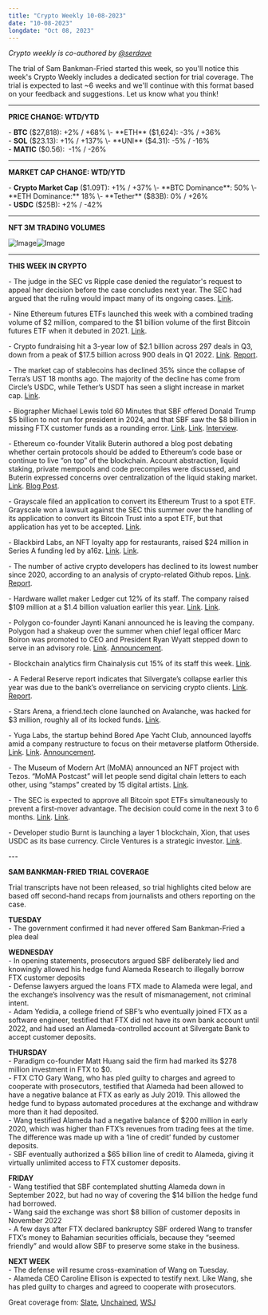 ```yaml
---
title: "Crypto Weekly 10-08-2023"
date: "10-08-2023"
longdate: "Oct 08, 2023"
---
```


*Crypto weekly is co-authored by [@serdave](https://twitter.com/serdave_eth)*  
  
The trial of Sam Bankman-Fried started this week, so you'll notice this week's Crypto Weekly includes a dedicated section for trial coverage. The trial is expected to last ~6 weeks and we'll continue with this format based on your feedback and suggestions. Let us know what you think! 



---

**PRICE CHANGE: WTD/YTD**

\- **BTC** ($27,818): +2% / +68%  
\- **ETH** ($1,624): -3% / +36%  
\- **SOL** ($23.13): +1% / +137%  
\- **UNI** ($4.31): -5% / -16%  
\- **MATIC** ($0.56):  -1% / -26%



---

**MARKET CAP CHANGE: WTD/YTD**

\- **Crypto Market Cap** ($1.09T): +1% / +37%  
\- **BTC Dominance**: 50%  
\- **ETH Dominance:** 18%  
\- **Tether** ($83B): 0% / +26%  
\- **USDC** ($25B): +2% / -42%



---

**NFT 3M TRADING VOLUMES**

![Image](/images/10-08-2023-1.png)![Image](/images/10-08-2023-2.png)

---

**THIS WEEK IN CRYPTO**

\- The judge in the SEC vs Ripple case denied the regulator's request to appeal her decision before the case concludes next year. The SEC had argued that the ruling would impact many of its ongoing cases. [Link](https://decrypt.co/200041/sec-ripple-ruling-appeal-rejected).  
  
\- Nine Ethereum futures ETFs launched this week with a combined trading volume of $2 million, compared to the $1 billion volume of the first Bitcoin futures ETF when it debuted in 2021. [Link](https://decrypt.co/199751/ethereum-future-etfs-start-trading-us-first-time).  
  
\- Crypto fundraising hit a 3-year low of $2.1 billion across 297 deals in Q3, down from a peak of $17.5 billion across 900 deals in Q1 2022. [Link](https://www.coindesk.com/business/2023/10/05/crypto-fundraising-hits-3-year-low-in-q3-as-firms-struggle-to-raise-capital-messari/). [Report](https://messari.io/report/state-of-crypto-fundraising-q3-2023).   
  
\- The market cap of stablecoins has declined 35% since the collapse of Terra’s UST 18 months ago. The majority of the decline has come from Circle’s USDC, while Tether’s USDT has seen a slight increase in market cap. [Link](https://decrypt.co/200534/stablecoins-down-35-percent-against-treasury-yields).   
  
\- Biographer Michael Lewis told 60 Minutes that SBF offered Donald Trump $5 billion to not run for president in 2024, and that SBF saw the $8 billion in missing FTX customer funds as a rounding error. [Link](https://techcrunch.com/2023/10/02/sbf-60-minutes/). [Link](https://www.coindesk.com/policy/2023/10/02/bankman-fried-saw-missing-ftx-billions-as-rounding-error-biographer-says/). [Interview](https://www.youtube.com/watch?v=FtzvOZNyXdw).  
  
\- Ethereum co-founder Vitalik Buterin authored a blog post debating whether certain protocols should be added to Ethereum’s code base or continue to live “on top” of the blockchain. Account abstraction, liquid staking, private mempools and code precompiles were discussed, and Buterin expressed concerns over centralization of the liquid staking market. [Link](https://www.theblock.co/post/253734/vitalik-buterin-contemplates-ethereum-staking-changes-in-blog-post). [Blog Post](https://vitalik.eth.limo/general/2023/09/30/enshrinement.html).  
  
\- Grayscale filed an application to convert its Ethereum Trust to a spot ETF. Grayscale won a lawsuit against the SEC this summer over the handling of its application to convert its Bitcoin Trust into a spot ETF, but that application has yet to be accepted. [Link](https://decrypt.co/199754/grayscale-files-convert-ethereum-trust-spot-etf).  
  
\- Blackbird Labs, an NFT loyalty app for restaurants, raised $24 million in Series A funding led by a16z. [Link](https://techcrunch.com/2023/10/04/resy-and-eater-co-founder-raises-24m-for-blackbird-a-restaurant-loyalty-platform/). [Link](https://www.coindesk.com/tech/2023/10/05/blackbird-crypto-restaurant-app-raises-24m-in-funding-led-by-a16z/).   
  
\- The number of active crypto developers has declined to its lowest number since 2020, according to an analysis of crypto-related Github repos. [Link](https://decrypt.co/200328/are-developers-leaving-crypto-heres-whats-going-on). [Report](https://a16zcrypto.com/stateofcrypto/).   
  
\- Hardware wallet maker Ledger cut 12% of its staff. The company raised $109 million at a $1.4 billion valuation earlier this year. [Link](https://www.bloomberg.com/news/articles/2023-10-05/french-crypto-wallet-maker-ledger-lays-off-12-of-staff). [Link](https://www.coindesk.com/business/2023/10/05/crypto-custody-firm-ledger-cuts-12-of-staff/).   
  
\- Polygon co-founder Jaynti Kanani announced he is leaving the company. Polygon had a shakeup over the summer when chief legal officer Marc Boiron was promoted to CEO and President Ryan Wyatt stepped down to serve in an advisory role. [Link](https://www.coindesk.com/business/2023/10/04/polygon-co-founder-jaynti-kanani-steps-down/). [Announcement](https://twitter.com/jdkanani/status/1709569503099519296?t=47-59cbsSJh49dSoruIH6Q&s=19).  
  
\- Blockchain analytics firm Chainalysis cut 15% of its staff this week. [Link](https://www.coindesk.com/business/2023/10/03/blockchain-analytics-firm-chainalysis-cuts-15-staff/).   
  
\- A Federal Reserve report indicates that Silvergate’s collapse earlier this year was due to the bank’s overreliance on servicing crypto clients. [Link](https://blockworks.co/news/federal-reserve-board-report-silvergate-collapse). [Report](https://oig.federalreserve.gov/reports/board-review-silvergate-summary-sep2023.pdf).  
  
\- Stars Arena, a friend.tech clone launched on Avalanche, was hacked for $3 million, roughly all of its locked funds. [Link](https://www.coindesk.com/tech/2023/10/07/avalanche-social-app-stars-arena-drained-of-3m-in-avax-after-hack/).   
  
\- Yuga Labs, the startup behind Bored Ape Yacht Club, announced layoffs amid a company restructure to focus on their metaverse platform Otherside. [Link](https://www.bloomberg.com/news/articles/2023-10-06/bored-ape-yacht-club-nfts-bayc-creator-yuga-labs-joins-in-on-crypto-lay-offs). [Link](https://decrypt.co/200455/bored-ape-yacht-club-nft-creator-yuga-labs-confirms-layoffs). [Announcement](https://news.yuga.com/yuga-labs-update).   
  
\- The Museum of Modern Art (MoMA) announced an NFT project with Tezos. “MoMA Postcast” will let people send digital chain letters to each other, using “stamps” created by 15 digital artists. [Link](https://decrypt.co/200146/chain-letters-moma-launches-postcard-nft-art-project).   
  
\- The SEC is expected to approve all Bitcoin spot ETFs simultaneously to prevent a first-mover advantage. The decision could come in the next 3 to 6 months. [Link](https://www.bloomberg.com/news/articles/2023-08-07/cathie-wood-says-sec-will-approve-multiple-bitcoin-etfs-at-once?srnd=crypto-technology). [Link](https://www.theblock.co/post/254940/sec-spot-bitcoin-etf-blackrock).   
  
\- Developer studio Burnt is launching a layer 1 blockchain, Xion, that uses USDC as its base currency. Circle Ventures is a strategic investor. [Link](https://www.theblock.co/post/254952/layer-1-blockchain-that-uses-usdc-stablecoin-for-gas-fees-opens-public-testnet).



\---

**SAM BANKMAN-FRIED TRIAL COVERAGE**

Trial transcripts have not been released, so trial highlights cited below are based off second-hand recaps from journalists and others reporting on the case. 

**TUESDAY**  
\- The government confirmed it had never offered Sam Bankman-Fried a plea deal  
  
**WEDNESDAY**  
\- In opening statements, prosecutors argued SBF deliberately lied and knowingly allowed his hedge fund Alameda Research to illegally borrow FTX customer deposits   
\- Defense lawyers argued the loans FTX made to Alameda were legal, and the exchange’s insolvency was the result of mismanagement, not criminal intent.   
\- Adam Yedidia, a college friend of SBF’s who eventually joined FTX as a software engineer, testified that FTX did not have its own bank account until 2022, and had used an Alameda-controlled account at Silvergate Bank to accept customer deposits.   
  
**THURSDAY**  
\- Paradigm co-founder Matt Huang said the firm had marked its $278 million investment in FTX to $0.   
\- FTX CTO Gary Wang, who has pled guilty to charges and agreed to cooperate with prosecutors, testified that Alameda had been allowed to have a negative balance at FTX as early as July 2019. This allowed the hedge fund to bypass automated procedures at the exchange and withdraw more than it had deposited.  
\- Wang testified Alameda had a negative balance of $200 million in early 2020, which was higher than FTX’s revenues from trading fees at the time. The difference was made up with a ‘line of credit’ funded by customer deposits.   
\- SBF eventually authorized a $65 billion line of credit to Alameda, giving it virtually unlimited access to FTX customer deposits.   
  
**FRIDAY**  
\- Wang testified that SBF contemplated shutting Alameda down in September 2022, but had no way of covering the $14 billion the hedge fund had borrowed.    
\- Wang said the exchange was short $8 billion of customer deposits in November 2022  
\- A few days after FTX declared bankruptcy SBF ordered Wang to transfer FTX’s money to Bahamian securities officials, because they “seemed friendly” and would allow SBF to preserve some stake in the business.   
  
**NEXT WEEK**  
\- The defense will resume cross-examination of Wang on Tuesday.   
\- Alameda CEO Caroline Ellison is expected to testify next. Like Wang, she has pled guilty to charges and agreed to cooperate with prosecutors.   
  
Great coverage from: [Slate](https://slate.com/tag/sbf-trial), [Unchained](https://unchainedcrypto.com/author/lauralaurashin-com/), [WSJ](https://www.wsj.com/finance/currencies/sam-bankman-fried-ftx-trial-news-updates-fbef824b)